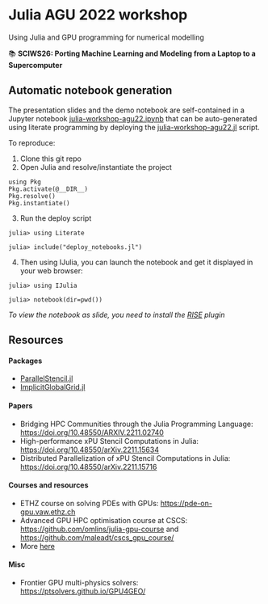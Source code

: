 # Julia AGU 2022 workshop
Using Julia and GPU programming for numerical modelling

📚 **SCIWS26: Porting Machine Learning and Modeling from a Laptop to a Supercomputer**

## Automatic notebook generation

The presentation slides and the demo notebook are self-contained in a Jupyter notebook [julia-workshop-agu22.ipynb](julia-workshop-agu22.ipynb) that can be auto-generated using literate programming by deploying the [julia-workshop-agu22.jl](julia-workshop-agu22.jl) script.

To reproduce:
1. Clone this git repo
2. Open Julia and resolve/instantiate the project
```julia-repl
using Pkg
Pkg.activate(@__DIR__)
Pkg.resolve()
Pkg.instantiate()
```
3. Run the deploy script
```julia-repl
julia> using Literate

julia> include("deploy_notebooks.jl")
```
4. Then using IJulia, you can launch the notebook and get it displayed in your web browser:
```julia-repl
julia> using IJulia

julia> notebook(dir=pwd())
```
_To view the notebook as slide, you need to install the [RISE](https://rise.readthedocs.io/en/stable/installation.html) plugin_

## Resources

#### Packages
- [ParallelStencil.jl](https://github.com/omlins/ParallelStencil.jl)
- [ImplicitGlobalGrid.jl](https://github.com/eth-cscs/ImplicitGlobalGrid.jl)

#### Papers
- Bridging HPC Communities through the Julia Programming Language: https://doi.org/10.48550/ARXIV.2211.02740
- High-performance xPU Stencil Computations in Julia: https://doi.org/10.48550/arXiv.2211.15634
- Distributed Parallelization of xPU Stencil Computations in Julia: https://doi.org/10.48550/arXiv.2211.15716

#### Courses and resources
- ETHZ course on solving PDEs with GPUs: https://pde-on-gpu.vaw.ethz.ch
- Advanced GPU HPC optimisation course at CSCS: https://github.com/omlins/julia-gpu-course and https://github.com/maleadt/cscs_gpu_course/
- More [here](https://pde-on-gpu.vaw.ethz.ch/extras/#extra_material)

#### Misc
- Frontier GPU multi-physics solvers: https://ptsolvers.github.io/GPU4GEO/
